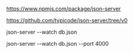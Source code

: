 https://www.npmjs.com/package/json-server

https://github.com/typicode/json-server/tree/v0

json-server --watch db.json

json-server --watch db.json --port 4000